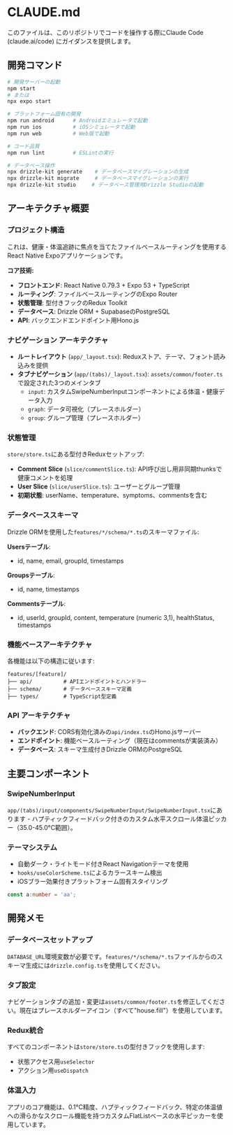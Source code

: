 # CLAUDE.md

このファイルは、このリポジトリでコードを操作する際にClaude Code (claude.ai/code) にガイダンスを提供します。

## 開発コマンド

```bash
# 開発サーバーの起動
npm start
# または
npx expo start

# プラットフォーム固有の開発
npm run android      # Androidエミュレータで起動
npm run ios          # iOSシミュレータで起動  
npm run web          # Web版で起動

# コード品質
npm run lint         # ESLintの実行

# データベース操作
npx drizzle-kit generate    # データベースマイグレーションの生成
npx drizzle-kit migrate     # データベースマイグレーションの実行
npx drizzle-kit studio     # データベース管理用Drizzle Studioの起動
```

## アーキテクチャ概要

### プロジェクト構造
これは、健康・体温追跡に焦点を当てたファイルベースルーティングを使用するReact Native Expoアプリケーションです。

**コア技術:**
- **フロントエンド**: React Native 0.79.3 + Expo 53 + TypeScript
- **ルーティング**: ファイルベースルーティングのExpo Router
- **状態管理**: 型付きフックのRedux Toolkit
- **データベース**: Drizzle ORM + SupabaseのPostgreSQL
- **API**: バックエンドエンドポイント用Hono.js

### ナビゲーション アーキテクチャ
- **ルートレイアウト** (`app/_layout.tsx`): Reduxストア、テーマ、フォント読み込みを提供
- **タブナビゲーション** (`app/(tabs)/_layout.tsx`): `assets/common/footer.ts`で設定された3つのメインタブ
  - `input`: カスタムSwipeNumberInputコンポーネントによる体温・健康データ入力
  - `graph`: データ可視化（プレースホルダー）  
  - `group`: グループ管理（プレースホルダー）

### 状態管理
`store/store.ts`にある型付きReduxセットアップ:
- **Comment Slice** (`slice/commentSlice.ts`): API呼び出し用非同期thunksで健康コメントを処理
- **User Slice** (`slice/userSlice.ts`): ユーザーとグループ管理
- **初期状態**: userName、temperature、symptoms、commentsを含む

### データベーススキーマ
Drizzle ORMを使用した`features/*/schema/*.ts`のスキーマファイル:

**Usersテーブル**:
- id, name, email, groupId, timestamps

**Groupsテーブル**:  
- id, name, timestamps

**Commentsテーブル**:
- id, userId, groupId, content, temperature (numeric 3,1), healthStatus, timestamps

### 機能ベースアーキテクチャ
各機能は以下の構造に従います:
```
features/[feature]/
├── api/          # APIエンドポイントとハンドラー
├── schema/       # データベーススキーマ定義  
├── types/        # TypeScript型定義
```

### API アーキテクチャ
- **バックエンド**: CORS有効化済みの`api/index.ts`のHono.jsサーバー
- **エンドポイント**: 機能ベースルーティング（現在はcommentsが実装済み）
- **データベース**: スキーマ生成付きDrizzle ORMのPostgreSQL

## 主要コンポーネント

### SwipeNumberInput
`app/(tabs)/input/components/SwipeNumberInput/SwipeNumberInput.tsx`にあります - ハプティックフィードバック付きのカスタム水平スクロール体温ピッカー（35.0-45.0°C範囲）。

### テーマシステム
- 自動ダーク・ライトモード付きReact Navigationテーマを使用
- `hooks/useColorScheme.ts`によるカラースキーム検出
- iOSブラー効果付きプラットフォーム固有スタイリング
```Typescript
const a:number = 'aa';
```


## 開発メモ

### データベースセットアップ
`DATABASE_URL`環境変数が必要です。`features/*/schema/*.ts`ファイルからのスキーマ生成には`drizzle.config.ts`を使用してください。

### タブ設定  
ナビゲーションタブの追加・変更は`assets/common/footer.ts`を修正してください。現在はプレースホルダーアイコン（すべて"house.fill"）を使用しています。

### Redux統合
すべてのコンポーネントは`store/store.ts`の型付きフックを使用します:
- 状態アクセス用`useSelector`
- アクション用`useDispatch`

### 体温入力
アプリのコア機能は、0.1°C精度、ハプティックフィードバック、特定の体温値への滑らかなスクロール機能を持つカスタムFlatListベースの水平ピッカーを使用しています。